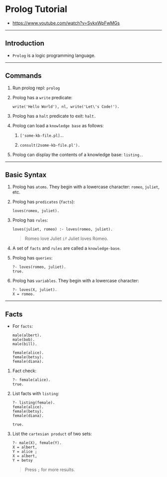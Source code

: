 # Prolog Tutorial

* https://www.youtube.com/watch?v=SykxWpFwMGs

---

## Introduction

* `Prolog` is a logic programming language.

---

## Commands

1. Run prolog repl: `prolog`

2. Prolog has a `write` predicate:

    ```
    write('Hello World'), nl, write('Let\'s Code!').
    ```

3. Prolog has a `halt` predicate to exit: `halt.`

4. Prolog can load a `knowledge base` as follows:

    1. `['some-kb-file.pl].`.

    2. `consult(2some-kb-file.pl').`

5. Prolog can display the contents of a knowledge base: `listing.`.

---

## Basic Syntax

1. Prolog has `atoms`. They begin with a lowercase character: `romeo`, `juliet`, etc.

2. Prolog has `predicates` (`facts`):

    ```
    loves(romeo, juliet).
    ```

6. Prolog has `rules`:

    ```
    loves(juliet, romeo) :- loves(romeo, juliet).
    ```

    > Romeo love Juliet `if` Juliet loves Romeo.

7. A set of `facts` and `rules` are called a `knowledge-base`. 

8. Prolog has `queries`: 

    ```
    ?- loves(romeo, juliet).
    true.   
    ```

9. Prolog has `variables`. They begin with a lowercase character:

    ```
    ?- loves(X, juliet).
    X = romeo.
    ```

---

## Facts

* For `facts`:

    ```
    male(albert).
    male(bob).
    male(bill).

    female(alice).
    female(betsy).
    female(diana).
    ```

1. Fact check: 

    ```
    ?- female(alice).
    true.
    ```

2. List facts with `listing`:

    ```
    ?- listing(female).
    female(alice).
    female(betsy).
    female(diana).

    true.
    ```

3. List the `cartesian product` of two sets:

    ```
    ?- male(X), female(Y).
    X = albert,
    Y = alice ;
    X = albert,
    Y = betsy 
    ```

    > Press `;` for more results.




